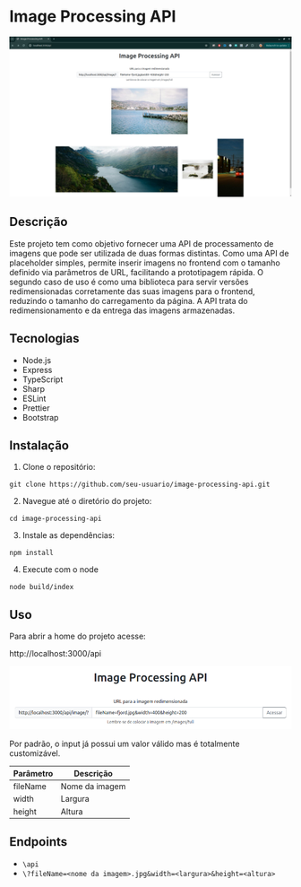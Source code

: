 # Image Processing API

![home screen](./public/home.png)

## Descrição

Este projeto tem como objetivo fornecer uma API de processamento de imagens que pode ser utilizada de duas formas distintas. Como uma API de placeholder simples, permite inserir imagens no frontend com o tamanho definido via parâmetros de URL, facilitando a prototipagem rápida. O segundo caso de uso é como uma biblioteca para servir versões redimensionadas corretamente das suas imagens para o frontend, reduzindo o tamanho do carregamento da página. A API trata do redimensionamento e da entrega das imagens armazenadas.

## Tecnologias

- Node.js
- Express
- TypeScript
- Sharp
- ESLint
- Prettier
- Bootstrap

## Instalação

1. Clone o repositório:

```
git clone https://github.com/seu-usuario/image-processing-api.git
```

2. Navegue até o diretório do projeto:

```
cd image-processing-api
```

3. Instale as dependências:

```
npm install
```
4. Execute com o node

```
node build/index
```

## Uso

Para abrir a home do projeto acesse:

http://localhost:3000/api

![home screen](./public/caixa_input.png)

Por padrão, o input já possui um valor válido mas é totalmente customizável.

| Parâmetro | Descrição      |
| --------- | -------------- |
| fileName  | Nome da imagem |
| width     | Largura        |
| height    | Altura         |

## Endpoints

- `\api`
- `\?fileName=<nome da imagem>.jpg&width=<largura>&height=<altura>`
